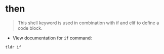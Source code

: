# then

> This shell keyword is used in combination with if and elif to define a code block.

- View documentation for `if` command:

`tldr if`
